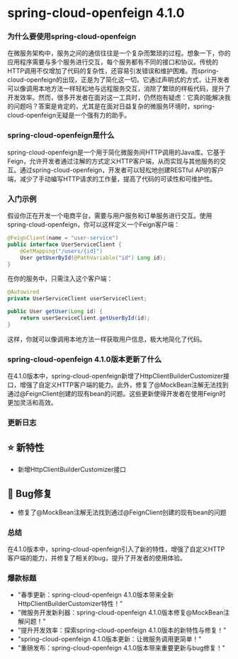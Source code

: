 # spring-cloud-openfeign 4.1.0
### 为什么要使用spring-cloud-openfeign

在微服务架构中，服务之间的通信往往是一个复杂而繁琐的过程。想象一下，你的应用程序需要与多个服务进行交互，每个服务都有不同的接口和协议。传统的HTTP调用不仅增加了代码的复杂性，还容易引发错误和维护困难。而spring-cloud-openfeign的出现，正是为了简化这一切。它通过声明式的方式，让开发者可以像调用本地方法一样轻松地与远程服务交互，消除了繁琐的样板代码，提升了开发效率。然而，很多开发者在面对这一工具时，仍然抱有疑虑：它真的能解决我的问题吗？答案是肯定的，尤其是在面对日益复杂的微服务环境时，spring-cloud-openfeign无疑是一个强有力的助手。

### spring-cloud-openfeign是什么

spring-cloud-openfeign是一个用于简化微服务间HTTP调用的Java库。它基于Feign，允许开发者通过注解的方式定义HTTP客户端，从而实现与其他服务的交互。通过spring-cloud-openfeign，开发者可以轻松地创建RESTful API的客户端，减少了手动编写HTTP请求的工作量，提高了代码的可读性和可维护性。

### 入门示例

假设你正在开发一个电商平台，需要与用户服务和订单服务进行交互。使用spring-cloud-openfeign，你可以这样定义一个Feign客户端：

```java
@FeignClient(name = "user-service")
public interface UserServiceClient {
    @GetMapping("/users/{id}")
    User getUserById(@PathVariable("id") Long id);
}
```

在你的服务中，只需注入这个客户端：

```java
@Autowired
private UserServiceClient userServiceClient;

public User getUser(Long id) {
    return userServiceClient.getUserById(id);
}
```

这样，你就可以像调用本地方法一样获取用户信息，极大地简化了代码。

### spring-cloud-openfeign 4.1.0版本更新了什么

在4.1.0版本中，spring-cloud-openfeign新增了HttpClientBuilderCustomizer接口，增强了自定义HTTP客户端的能力。此外，修复了@MockBean注解无法找到通过@FeignClient创建的现有bean的问题。这些更新使得开发者在使用Feign时更加灵活和高效。

### 更新日志

## ⭐ 新特性
- 新增HttpClientBuilderCustomizer接口

## 🐞 Bug修复
- 修复了@MockBean注解无法找到通过@FeignClient创建的现有bean的问题

### 总结

在4.1.0版本中，spring-cloud-openfeign引入了新的特性，增强了自定义HTTP客户端的能力，并修复了相关的bug，提升了开发者的使用体验。

### 爆款标题

- "春季更新：spring-cloud-openfeign 4.1.0版本带来全新HttpClientBuilderCustomizer特性！"
- "微服务开发新利器：spring-cloud-openfeign 4.1.0版本修复@MockBean注解问题！"
- "提升开发效率：探索spring-cloud-openfeign 4.1.0版本的新特性与修复！"
- "spring-cloud-openfeign 4.1.0版本更新：让微服务调用更简单！"
- "重磅发布：spring-cloud-openfeign 4.1.0版本带来重要更新与bug修复！"